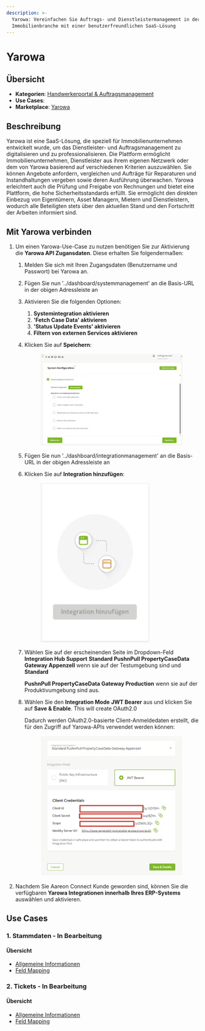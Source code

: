 ```yaml
---
description: >-
  Yarowa: Vereinfachen Sie Auftrags- und Dienstleistermanagement in der
  Immobilienbranche mit einer benutzerfreundlichen SaaS-Lösung
---
```


# Yarowa

## Übersicht

* **Kategorien**: [Handwerkerportal & Auftragsmanagement](../kategorien/handwerkerportal-and-auftragsmanagement.md)
* **Use Cases**:&#x20;
* **Marketplace**: [Yarowa](https://marketplace.aareon.com/de/listings/yarowa)

## Beschreibung

Yarowa ist eine SaaS-Lösung, die speziell für Immobilienunternehmen entwickelt wurde, um das Dienstleister- und Auftragsmanagement zu digitalisieren und zu professionalisieren. Die Plattform ermöglicht Immobilienunternehmen, Dienstleister aus ihrem eigenen Netzwerk oder dem von Yarowa basierend auf verschiedenen Kriterien auszuwählen. Sie können Angebote anfordern, vergleichen und Aufträge für Reparaturen und Instandhaltungen vergeben sowie deren Ausführung überwachen. Yarowa erleichtert auch die Prüfung und Freigabe von Rechnungen und bietet eine Plattform, die hohe Sicherheitsstandards erfüllt. Sie ermöglicht den direkten Einbezug von Eigentümern, Asset Managern, Mietern und Dienstleistern, wodurch alle Beteiligten stets über den aktuellen Stand und den Fortschritt der Arbeiten informiert sind.

## Mit Yarowa verbinden

1. Um einen Yarowa-Use-Case zu nutzen benötigen Sie zur Aktivierung die **Yarowa API Zugansdaten**. Diese erhalten Sie folgendermaßen:
   1. Melden Sie sich mit Ihren Zugangsdaten (Benutzername und Passwort) bei Yarowa an.
   2. Fügen Sie nun '../dashboard/systemmanagement' an die Basis-URL in der obigen Adressleiste an
   3. Aktivieren Sie die folgenden Optionen:
      1. **Systemintegration aktivieren**
      2. **'Fetch Case Data' aktivieren**
      3. **'Status Update Events' aktivieren**
      4. **Filtern von externen Services aktivieren**
   4.  Klicken Sie auf **Speichern**:

       <figure><img src="../.gitbook/assets/image (30).png" alt=""><figcaption></figcaption></figure>
   5. Fügen Sie nun '../dashboard/integrationmanagement' an die Basis-URL in der obigen Adressleiste an
   6.  Klicken Sie auf **Integration hinzufügen**:

       <figure><img src="../.gitbook/assets/image (31).png" alt="" width="288"><figcaption></figcaption></figure>
   7.  Wählen Sie auf der erscheinenden Seite im Dropdown-Feld **Integration Hub Support** **Standard PushnPull PropertyCaseData Gateway Appenzell** wenn sie auf der Testumgebung sind und **Standard**

       **PushnPull PropertyCaseData Gateway Production** wenn sie auf der Produktivumgebung sind aus.
   8.  Wählen Sie den **Integration Mode** **JWT Bearer** aus und klicken Sie auf **Save & Enable**. This will create OAuth2.0

       Dadurch werden OAuth2.0-basierte Client-Anmeldedaten erstellt, die für den Zugriff auf Yarowa-APIs verwendet werden können:

       <figure><img src="../.gitbook/assets/image (39).png" alt="" width="563"><figcaption></figcaption></figure>
2. Nachdem Sie Aareon Connect Kunde geworden sind, können Sie die verfügbaren **Yarowa Integrationen innerhalb Ihres ERP-Systems** auswählen und aktivieren.

## Use Cases

### 1. Stammdaten - In Bearbeitung

#### Übersicht

* [Allgemeine Informationen](yarowa.md#stammdaten)
* [Feld Mapping](https://docs.google.com/spreadsheets/d/1b5iCRsnGxBGTXNzHzaNm0SlfRoIpbRofghzS-7HwbVc/edit#gid=1213044489\&fvid=23969279)

### 2. Tickets - In Bearbeitung

#### Übersicht

* [Allgemeine Informationen](../use-cases/tickets.md)
* [Feld Mapping](https://docs.google.com/spreadsheets/d/1b5iCRsnGxBGTXNzHzaNm0SlfRoIpbRofghzS-7HwbVc/edit#gid=388591826\&fvid=1169857418)
